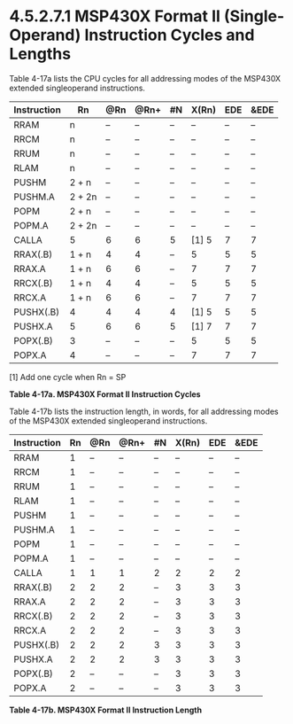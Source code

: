 # 4.5.2.7.1 MSP430X Format II (Single-Operand) Instruction Cycles and Lengths

Table 4-17a lists the CPU cycles for all addressing modes of the MSP430X extended singleoperand instructions.

<a id="table-4-17a"></a>

| Instruction | Rn     | @Rn | @Rn+ | #N  | X(Rn) | EDE | &EDE |
| ----------- | ------ | --- | ---- | --- | ----- | --- | ---- |
| RRAM        | n      | –   | –    | –   | –     | –   | –    |
| RRCM        | n      | –   | –    | –   | –     | –   | –    |
| RRUM        | n      | –   | –    | –   | –     | –   | –    |
| RLAM        | n      | –   | –    | –   | –     | –   | –    |
| PUSHM       | 2 + n  | –   | –    | –   | –     | –   | –    |
| PUSHM.A     | 2 + 2n | –   | –    | –   | –     | –   | –    |
| POPM        | 2 + n  | –   | –    | –   | –     | –   | –    |
| POPM.A      | 2 + 2n | –   | –    | –   | –     | –   | –    |
| CALLA       | 5      | 6   | 6    | 5   | [1] 5 | 7   | 7    |
| RRAX(.B)    | 1 + n  | 4   | 4    | –   | 5     | 5   | 5    |
| RRAX.A      | 1 + n  | 6   | 6    | –   | 7     | 7   | 7    |
| RRCX(.B)    | 1 + n  | 4   | 4    | –   | 5     | 5   | 5    |
| RRCX.A      | 1 + n  | 6   | 6    | –   | 7     | 7   | 7    |
| PUSHX(.B)   | 4      | 4   | 4    | 4   | [1] 5 | 5   | 5    |
| PUSHX.A     | 5      | 6   | 6    | 5   | [1] 7 | 7   | 7    |
| POPX(.B)    | 3      | –   | –    | –   | 5     | 5   | 5    |
| POPX.A      | 4      | –   | –    | –   | 7     | 7   | 7    |

[1] Add one cycle when Rn = SP

**Table 4-17a. MSP430X Format II Instruction Cycles**

Table 4-17b lists the instruction length, in words, for all addressing modes of the MSP430X extended singleoperand instructions.

<a id="table-4-17b"></a>

| Instruction | Rn  | @Rn | @Rn+ | #N  | X(Rn) | EDE | &EDE |
| ----------- | --- | --- | ---- | --- | ----- | --- | ---- |
| RRAM        | 1   | –   | –    | –   | –     | –   | –    |
| RRCM        | 1   | –   | –    | –   | –     | –   | –    |
| RRUM        | 1   | –   | –    | –   | –     | –   | –    |
| RLAM        | 1   | –   | –    | –   | –     | –   | –    |
| PUSHM       | 1   | –   | –    | –   | –     | –   | –    |
| PUSHM.A     | 1   | –   | –    | –   | –     | –   | –    |
| POPM        | 1   | –   | –    | –   | –     | –   | –    |
| POPM.A      | 1   | –   | –    | –   | –     | –   | –    |
| CALLA       | 1   | 1   | 1    | 2   | 2     | 2   | 2    |
| RRAX(.B)    | 2   | 2   | 2    | –   | 3     | 3   | 3    |
| RRAX.A      | 2   | 2   | 2    | –   | 3     | 3   | 3    |
| RRCX(.B)    | 2   | 2   | 2    | –   | 3     | 3   | 3    |
| RRCX.A      | 2   | 2   | 2    | –   | 3     | 3   | 3    |
| PUSHX(.B)   | 2   | 2   | 2    | 3   | 3     | 3   | 3    |
| PUSHX.A     | 2   | 2   | 2    | 3   | 3     | 3   | 3    |
| POPX(.B)    | 2   | –   | –    | –   | 3     | 3   | 3    |
| POPX.A      | 2   | –   | –    | –   | 3     | 3   | 3    |

**Table 4-17b. MSP430X Format II Instruction Length**
